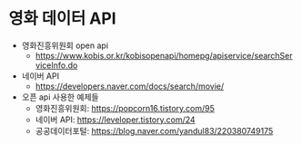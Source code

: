 # 영화 데이터 API
- 영화진흥위원회 open api
  - https://www.kobis.or.kr/kobisopenapi/homepg/apiservice/searchServiceInfo.do
- 네이버 API
  - https://developers.naver.com/docs/search/movie/
- 오픈 api 사용한 예제들
  - 영화진흥위원회: https://popcorn16.tistory.com/95
  - 네이버 API: https://leveloper.tistory.com/24
  - 공공데이터포털: https://blog.naver.com/yandul83/220380749175

